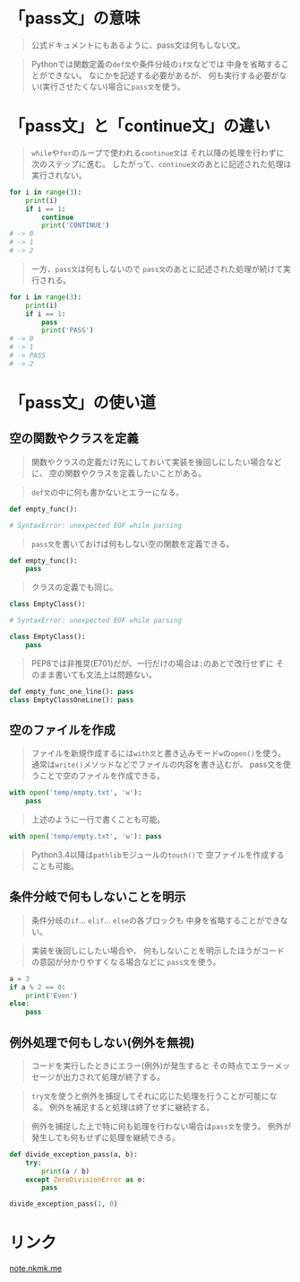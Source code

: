 # 「pass文」の意味

> 公式ドキュメントにもあるように、pass文は何もしない文。

> Pythonでは関数定義の`def文`や条件分岐の`if文`などでは
  中身を省略することができない。
  なにかを記述する必要があるが、
  何も実行する必要がない(実行させたくない)場合に`pass文`を使う。

# 「pass文」と「continue文」の違い

> `while`や`for`のループで使われる`continue文`は
  それ以降の処理を行わずに次のステップに進む。
  したがって、`continue文`のあとに記述された処理は実行されない。

```python
for i in range(3):
    print(i)
    if i == 1:
        continue
        print('CONTINUE')
# -> 0
# -> 1
# -> 2
```

> 一方、`pass文`は何もしないので
> `pass文`のあとに記述された処理が続けて実行される。

```python
for i in range(3):
    print(i)
    if i == 1:
        pass
        print('PASS')
# -> 0
# -> 1
# -> PASS
# -> 2
```

# 「pass文」の使い道

## 空の関数やクラスを定義

> 関数やクラスの定義だけ先にしておいて実装を後回しにしたい場合などに、
  空の関数やクラスを定義したいことがある。

> `def文`の中に何も書かないとエラーになる。

```python
def empty_func():

# SyntaxError: unexpected EOF while parsing
```

> `pass文`を書いておけば何もしない空の関数を定義できる。

```python
def empty_func():
    pass
```

> クラスの定義でも同じ。

```python
class EmptyClass():

# SyntaxError: unexpected EOF while parsing
```

```python
class EmptyClass():
    pass
```

> PEP8では非推奨(E701)だが、一行だけの場合は`:`のあとで改行せずに
  そのまま書いても文法上は問題ない。

```python
def empty_func_one_line(): pass
class EmptyClassOneLine(): pass
```

## 空のファイルを作成

> ファイルを新規作成するには`with文`と書き込みモード`w`の`open()`を使う。
> 通常は`write()`メソッドなどでファイルの内容を書き込むが、
  pass文を使うことで空のファイルを作成できる。

```python
with open('temp/empty.txt', 'w'):
    pass
```

> 上述のように一行で書くことも可能。

```python
with open('temp/empty.txt', 'w'): pass
```

> Python3.4以降は`pathlib`モジュールの`touch()`で
  空ファイルを作成することも可能。

## 条件分岐で何もしないことを明示

> 条件分岐の`if`... `elif`... `else`の各ブロックも
  中身を省略することができない。

> 実装を後回しにしたい場合や、
  何もしないことを明示したほうがコードの意図が分かりやすくなる場合などに
  `pass文`を使う。

```python
a = 3
if a % 2 == 0:
    print('Even')
else:
    pass
```

## 例外処理で何もしない(例外を無視)

> コードを実行したときにエラー(例外)が発生すると
  その時点でエラーメッセージが出力されて処理が終了する。

> `try文`を使うと例外を捕捉してそれに応じた処理を行うことが可能になる。
  例外を補足すると処理は終了せずに継続する。

> 例外を捕捉した上で特に何も処理を行わない場合は`pass文`を使う。
  例外が発生しても何もせずに処理を継続できる。

```python
def divide_exception_pass(a, b):
    try:
        print(a / b)
    except ZeroDivisionError as e:
        pass

divide_exception_pass(1, 0)
```

# リンク

[note.nkmk.me](https://note.nkmk.me/python-pass-usage/)
